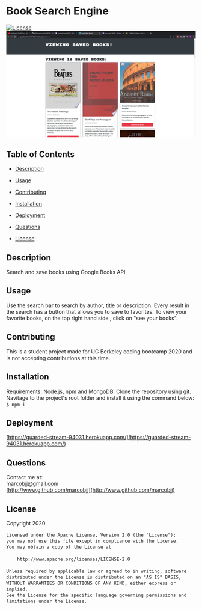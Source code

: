 
# Book Search Engine


[![License](https://img.shields.io/badge/License-Apache%202.0-blue.svg)](https://opensource.org/licenses/Apache-2.0)
![Screenshot](/assets/screenshot.png?raw=true) 

## Table of Contents


 
* [Description](#description)  
 
* [Usage](#usage)  
 
* [Contributing](#contributing)  
 
* [Installation](#installation)  

* [Deployment](#deployment)  
 
* [Questions](#questions)  
 
* [License](#license)  
  


## Description


Search and save books using Google Books API  

## Usage


Use the search bar to search by author, title or description. Every result in the search has a button that allows you to save to favorites. To view your favorite books, on the top right hand side , click on "see your books".  
  

## Contributing


This is a student project made for UC Berkeley coding bootcamp 2020 and is not accepting contributions at this time.  


## Installation


Requirements: Node.js, npm and MongoDB. Clone the repository using git. Navitage to the project's root folder and install it using the command below:  
 ``` $ npm i ```   


## Deployment

[https://guarded-stream-94031.herokuapp.com/](https://guarded-stream-94031.herokuapp.com/)

## Questions


Contact me at:  
[marcobjj@gmail.com](mailto:marcobjj@gmail.com)  
[http://www.github.com/marcobjj](http://www.github.com/marcobjj)  

## License


Copyright 2020

    Licensed under the Apache License, Version 2.0 (the "License");
    you may not use this file except in compliance with the License.
    You may obtain a copy of the License at
    
        http://www.apache.org/licenses/LICENSE-2.0
    
    Unless required by applicable law or agreed to in writing, software
    distributed under the License is distributed on an "AS IS" BASIS,
    WITHOUT WARRANTIES OR CONDITIONS OF ANY KIND, either express or implied.
    See the License for the specific language governing permissions and
    limitations under the License.

